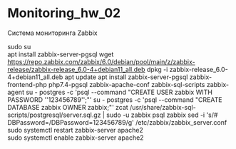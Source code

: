 # Monitoring_hw_02
Система мониторинга Zabbix

sudo su          
apt install zabbix-server-pgsql 
wget https://repo.zabbix.com/zabbix/6.0/debian/pool/main/z/zabbix-release/zabbix-release_6.0-4+debian11_all.deb 
dpkg -i zabbix-release_6.0-4+debian11_all.deb 
apt update 
apt install zabbix-server-pgsql zabbix-frontend-php php7.4-pgsql zabbix-apache-conf zabbix-sql-scripts zabbix-agent 
su - postgres -c 'psql --command "CREATE USER zabbix WITH PASSWORD '\'123456789\'';"' 
su - postgres -c 'psql --command "CREATE DATABASE zabbix OWNER zabbix;"' 
zcat /usr/share/zabbix-sql-scripts/postgresql/server.sql.gz | sudo -u zabbix psql zabbix 
sed -i 's/# DBPassword=/DBPassword=123456789/g' /etc/zabbix/zabbix_server.conf 
sudo systemctl restart zabbix-server apache2  
sudo systemctl enable zabbix-server apache2 
